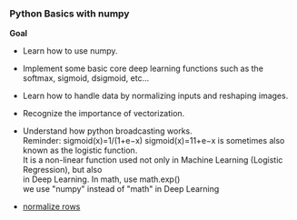 ### Python Basics with numpy
**Goal**  
 - Learn how to use numpy.

- Implement some basic core deep learning functions such as the softmax, sigmoid, dsigmoid, etc...

- Learn how to handle data by normalizing inputs and reshaping images.

- Recognize the importance of vectorization.

- Understand how python broadcasting works.   
Reminder: sigmoid(x)=1/(1+e−x) sigmoid(x)=11+e−x is sometimes also known as the logistic function.   
It is a non-linear function used not only in Machine Learning (Logistic Regression), but also   
in Deep Learning. In math, use math.exp()  
we use "numpy" instead of "math" in Deep Learning  

- [normalize rows](https://docs.scipy.org/doc/numpy/reference/generated/numpy.linalg.norm.html)  

